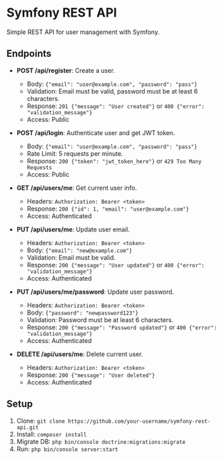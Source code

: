 # Symfony REST API

Simple REST API for user management with Symfony.

## Endpoints

- **POST /api/register**: Create a user.
  - Body: `{"email": "user@example.com", "password": "pass"}`
  - Validation: Email must be valid, password must be at least 6 characters.
  - Response: `201 {"message": "User created"}` or `400 {"error": "validation_message"}`
  - Access: Public

- **POST /api/login**: Authenticate user and get JWT token.
  - Body: `{"email": "user@example.com", "password": "pass"}`
  - Rate Limit: 5 requests per minute.
  - Response: `200 {"token": "jwt_token_here"}` or `429 Too Many Requests`
  - Access: Public

- **GET /api/users/me**: Get current user info.
  - Headers: `Authorization: Bearer <token>`
  - Response: `200 {"id": 1, "email": "user@example.com"}`
  - Access: Authenticated

- **PUT /api/users/me**: Update user email.
  - Headers: `Authorization: Bearer <token>`
  - Body: `{"email": "new@example.com"}`
  - Validation: Email must be valid.
  - Response: `200 {"message": "User updated"}` or `400 {"error": "validation_message"}`
  - Access: Authenticated

- **PUT /api/users/me/password**: Update user password.
  - Headers: `Authorization: Bearer <token>`
  - Body: `{"password": "newpassword123"}`
  - Validation: Password must be at least 6 characters.
  - Response: `200 {"message": "Password updated"}` or `400 {"error": "validation_message"}`
  - Access: Authenticated

- **DELETE /api/users/me**: Delete current user.
  - Headers: `Authorization: Bearer <token>`
  - Response: `200 {"message": "User deleted"}`
  - Access: Authenticated

## Setup

1. Clone: `git clone https://github.com/your-username/symfony-rest-api.git`
2. Install: `composer install`
3. Migrate DB: `php bin/console doctrine:migrations:migrate`
4. Run: `php bin/console server:start`